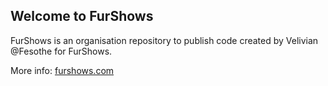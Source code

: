 <h2>Welcome to FurShows</h2>

FurShows is an organisation repository to publish code created by Velivian @Fesothe for FurShows.

More info: <a href="https://furshows.com">furshows.com</a>

